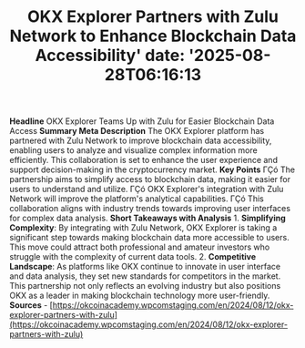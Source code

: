 ﻿---
title: "OKX Explorer Partners with Zulu Network to Enhance Blockchain Data Accessibility'
date: '2025-08-28T06:16:13"
category: "Markets"
summary: ""
slug: "okx explorer partners with zulu network to enhance blockchai"
source_urls:
  - "https://okcoinacademy.wpcomstaging.com/en/2024/08/12/okx-explorer-partners-with-zulu"
seo:
  title: "OKX Explorer Partners with Zulu Network to Enhance Blockchain Data Accessibility | Hash n Hedge'
  description: '"
  keywords: ["news", "markets", "brief"]
---
**Headline** OKX Explorer Teams Up with Zulu for Easier Blockchain Data Access  **Summary Meta Description** The OKX Explorer platform has partnered with Zulu Network to improve blockchain data accessibility, enabling users to analyze and visualize complex information more efficiently. This collaboration is set to enhance the user experience and support decision-making in the cryptocurrency market.  **Key Points**  ΓÇó The partnership aims to simplify access to blockchain data, making it easier for users to understand and utilize. ΓÇó OKX Explorer's integration with Zulu Network will improve the platform's analytical capabilities. ΓÇó This collaboration aligns with industry trends towards improving user interfaces for complex data analysis.  **Short Takeaways with Analysis**  1. **Simplifying Complexity**: By integrating with Zulu Network, OKX Explorer is taking a significant step towards making blockchain data more accessible to users. This move could attract both professional and amateur investors who struggle with the complexity of current data tools. 2. **Competitive Landscape**: As platforms like OKX continue to innovate in user interface and data analysis, they set new standards for competitors in the market. This partnership not only reflects an evolving industry but also positions OKX as a leader in making blockchain technology more user-friendly.  **Sources** - [https://okcoinacademy.wpcomstaging.com/en/2024/08/12/okx-explorer-partners-with-zulu](https://okcoinacademy.wpcomstaging.com/en/2024/08/12/okx-explorer-partners-with-zulu) 
